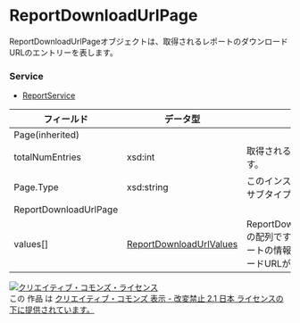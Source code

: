 # ReportDownloadUrlPage
ReportDownloadUrlPageオブジェクトは、取得されるレポートのダウンロードURLのエントリーを表します。
### Service
+ [ReportService](../services/ReportService.md)

| フィールド | データ型 | 説明 | 
|---|---|---|
| Page(inherited)|||
| totalNumEntries| xsd:int| 取得される項目の総件数です。 |
| Page.Type| xsd:string| このインスタンスのPageのサブタイプです。 |
| ReportDownloadUrlPage|||
| values[]| <a href="./ReportDownloadUrlValues.md">ReportDownloadUrlValues</a>| ReportDownloadUrlValuesの配列です。配列にはレポートの情報およびダウンロードURLが含まれます。 |
<a rel="license" href="http://creativecommons.org/licenses/by-nd/2.1/jp/"><img alt="クリエイティブ・コモンズ・ライセンス" style="border-width:0" src="https://i.creativecommons.org/l/by-nd/2.1/jp/88x31.png" /></a><br />この 作品 は <a rel="license" href="http://creativecommons.org/licenses/by-nd/2.1/jp/">クリエイティブ・コモンズ 表示 - 改変禁止 2.1 日本 ライセンスの下に提供されています。</a>

